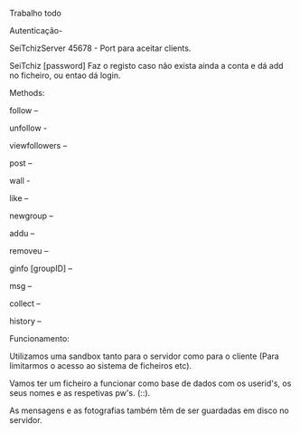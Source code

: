 Trabalho todo


Autenticação-

SeiTchizServer 45678 - Port para aceitar clients.

SeiTchiz <serverAddress> <clientID> [password] Faz o registo caso não exista ainda a conta e dá add no ficheiro, ou entao dá login.

Methods:


follow <userID> –

unfollow <userID> -

viewfollowers – 

post <photo> –

wall <nPhotos> - 

like <photoID> –

newgroup <groupID> –

addu <userID> <groupID> –

removeu <userID> <groupID> –

ginfo [groupID] –

msg <groupID> <msg> –

collect <groupID> –

history <groupID> –


Funcionamento:
 
Utilizamos uma sandbox tanto para o servidor como para o cliente (Para limitarmos o acesso ao sistema de ficheiros etc).

 Vamos ter um ficheiro a funcionar como base de dados com os userid's, os seus nomes e as respetivas pw's. (<user>:<nome user>:<password>).

 As mensagens e as fotografias também têm de ser guardadas em disco no servidor.